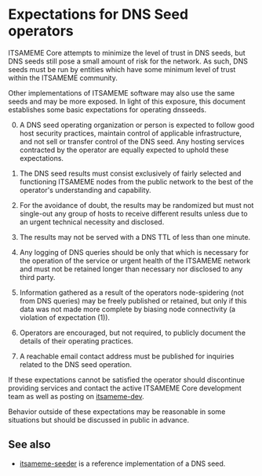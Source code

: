 Expectations for DNS Seed operators
====================================

ITSAMEME Core attempts to minimize the level of trust in DNS seeds,
but DNS seeds still pose a small amount of risk for the network.
As such, DNS seeds must be run by entities which have some minimum
level of trust within the ITSAMEME community.

Other implementations of ITSAMEME software may also use the same
seeds and may be more exposed. In light of this exposure, this
document establishes some basic expectations for operating dnsseeds.

0. A DNS seed operating organization or person is expected to follow good
host security practices, maintain control of applicable infrastructure,
and not sell or transfer control of the DNS seed. Any hosting services
contracted by the operator are equally expected to uphold these expectations.

1. The DNS seed results must consist exclusively of fairly selected and
functioning ITSAMEME nodes from the public network to the best of the
operator's understanding and capability.

2. For the avoidance of doubt, the results may be randomized but must not
single-out any group of hosts to receive different results unless due to an
urgent technical necessity and disclosed.

3. The results may not be served with a DNS TTL of less than one minute.

4. Any logging of DNS queries should be only that which is necessary
for the operation of the service or urgent health of the ITSAMEME
network and must not be retained longer than necessary nor disclosed
to any third party.

5. Information gathered as a result of the operators node-spidering
(not from DNS queries) may be freely published or retained, but only
if this data was not made more complete by biasing node connectivity
(a violation of expectation (1)).

6. Operators are encouraged, but not required, to publicly document the
details of their operating practices.

7. A reachable email contact address must be published for inquiries
related to the DNS seed operation.

If these expectations cannot be satisfied the operator should
discontinue providing services and contact the active ITSAMEME
Core development team as well as posting on
[itsameme-dev](https://lists.linuxfoundation.org/mailman/listinfo/itsameme-dev).

Behavior outside of these expectations may be reasonable in some
situations but should be discussed in public in advance.

See also
----------
- [itsameme-seeder](https://github.com/sipa/itsameme-seeder) is a reference implementation of a DNS seed.
